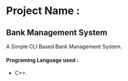 # Project Name :
## Bank Management System

  A Simple CLI Based Bank Management System.

#### Programing Language used :

  - C++.
  
